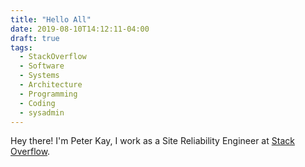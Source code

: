 ```yaml
---
title: "Hello All"
date: 2019-08-10T14:12:11-04:00
draft: true
tags:
  - StackOverflow
  - Software
  - Systems
  - Architecture
  - Programming
  - Coding
  - sysadmin
---
```


Hey there! I'm Peter Kay, I work as a  Site Reliability Engineer at [Stack
Overflow](https://stackoverflow.com).

